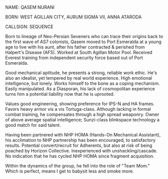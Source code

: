 NAME: QASEM NURANI

BORN: WEST AGILLAN CITY, AURUM SIGMA VII, ANNA ATARODA

CALLSIGN: SEQUENCE

Born to lineage of Neo-Persian Seveners who can trace their origins
back to the first wave of AS7 colonists, Qasem moved to Port Esmeralda at a
young age to live with his aunt, after his father contracted & perished
from Halpert's Disease (AFS). Worked at South Agillan Motor Pool.
Received Everest training from independent security force based out of
Port Esmeralda.

Good mechanical aptitude, he presents a strong, reliable work ethic. He's also an idealist, yet tempered by real
world experience. High emotional intelligence, but lonely. Works himself
to the bone as a coping mechanism. Easily manipulated. As a Diasporan, his lack
of cosmopolitan experience turns him a potential liability now that he is
uprooted.

Values good engineering, showing preference for IPS-N and HA frames.
Favors heavy armor vis a vis Tortuga-class. Although lacking in formal combat training, he compensates through a high spread weaponry. Owner of above average spatial
intelligence; Sunzi-class blinkspace technology a good match for said
talent.

Having been partnered with NHP HOMA (Hands-On Mechanical Assistant), his acclimation to
NHP partnership has been encouraged, to satisfactory results. Potential
convert/recruit for Adherents, but also at risk of being poached by Horizon
Collective. Inexperienced with unshackling/cascade. No indication that
he has cycled NHP HOMA since fragment acquisition.

Within the dynamics of the group, he fell into the role of "Team Mom." Which is perfect, means I get to babysit less and smoke more.
